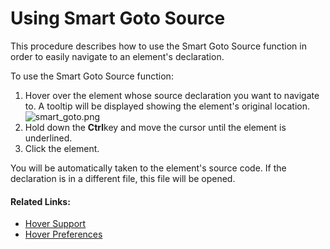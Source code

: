 # Using Smart Goto Source

<!--context:using_smart_goto_source-->

This procedure describes how to use the Smart Goto Source function in order to easily navigate to an element's declaration.

<!--ref-start-->

To use the Smart Goto Source function:

 1. Hover over the element whose source declaration you want to navigate to.  A tooltip will be displayed showing the element's original location.<br />![smart_goto.png](images/smart_goto.png "smart_goto.png")
 2. Hold down the **Ctrl**key and move the cursor until the element is underlined.
 3. Click the element.

You will be automatically taken to the element's source code. If the declaration is in a different file, this file will be opened.

<!--ref-end-->


<!--links-start-->

#### Related Links:

 * [Hover Support](../016-concepts/072-hover_support.md)
 * [Hover Preferences](../032-reference/032-preferences/040-editor/024-hovers.md)

<!--links-end-->
